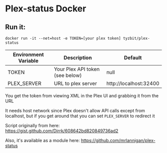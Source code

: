 Plex-status Docker
==================

Run it:
-------
`docker run -it --net=host -e TOKEN=[your plex token] tyzbit/plex-status`


| Environment Variable |          Description            |  Default               |
|----------------------|---------------------------------|------------------------|
| TOKEN                | Your Plex API token (see below) | null                   |
| PLEX_SERVER          | URL to plex server              | http://localhost:32400 |


You get the token from viewing XML in the Plex UI and grabbing it from the URL

It needs host network since Plex doesn't allow API calls except from localhost, but if you get around that you can set `PLEX_SERVER` to redirect it

Script originally from here: https://gist.github.com/Dirrk/608642bd820849736ad2

Also, it's available as a module here: https://github.com/mrlannigan/plex-status
